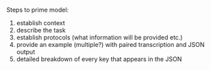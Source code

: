 Steps to prime model:

1. establish context
2. describe the task
3. establish protocols (what information will be provided etc.)
4. provide an example (multiple?) with paired transcription and JSON output
5. detailed breakdown of every key that appears in the JSON
